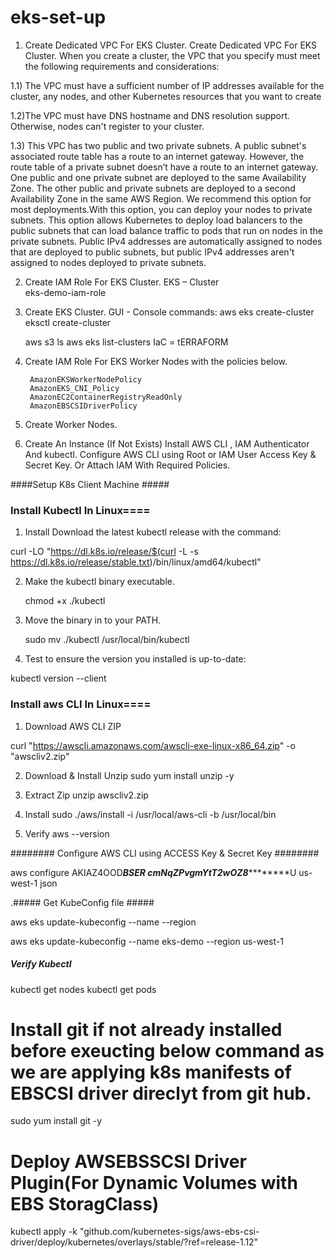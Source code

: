 # eks-set-up
1) Create Dedicated VPC For EKS Cluster. Create Dedicated VPC For EKS Cluster. When you create a cluster, the VPC that you specify must meet the following requirements and considerations:
    
1.1) The VPC must have a sufficient number of IP addresses available for the cluster, any nodes, and other Kubernetes resources that you want to create

1.2)The VPC must have DNS hostname and DNS resolution support. Otherwise, nodes can't register to your cluster.

1.3) This VPC has two public and two private subnets. A public subnet's associated route table has a route to an internet gateway. However, the route table of a private subnet doesn’t have a route to an internet gateway. One public and one private subnet are deployed to the same Availability Zone. The other public and private subnets are deployed to a second Availability Zone in the same AWS Region. We recommend this option for most deployments.With this option, you can deploy your nodes to private subnets. This option allows Kubernetes to deploy load balancers to the public subnets that can load balance traffic to pods that run on nodes in the private subnets. Public IPv4 addresses are automatically assigned to nodes that are deployed to public subnets, but public IPv4 addresses aren't assigned to nodes deployed to private subnets.

     
2) Create IAM Role For EKS Cluster.
      EKS – Cluster   
      eks-demo-iam-role

3) Create EKS Cluster.
   GUI - Console
  commands:
      aws eks create-cluster  
      eksctl create-cluster 

      aws s3 ls 
      aws eks list-clusters 
  IaC = tERRAFORM

4) Create IAM Role For EKS Worker Nodes with the policies below.
    
        AmazonEKSWorkerNodePolicy
        AmazonEKS_CNI_Policy
        AmazonEC2ContainerRegistryReadOnly
        AmazonEBSCSIDriverPolicy 

5) Create Worker Nodes.


6) Create An Instance (If Not Exists) Install AWS CLI , IAM Authenticator And kubectl. Configure AWS CLI using Root or IAM User Access Key & Secret Key. Or Attach IAM With Required       Policies.


####Setup K8s Client Machine #####

### Install Kubectl In Linux====

1) Install Download the latest kubectl release with the command:

curl -LO "https://dl.k8s.io/release/$(curl -L -s https://dl.k8s.io/release/stable.txt)/bin/linux/amd64/kubectl"



2) Make the kubectl binary executable. 

     chmod +x ./kubectl
   
3) Move the binary in to your PATH.

      sudo mv ./kubectl /usr/local/bin/kubectl
4) Test to ensure the version you installed is up-to-date:

kubectl version --client   


### Install aws CLI In Linux====

1) Download AWS CLI ZIP
    
  curl "https://awscli.amazonaws.com/awscli-exe-linux-x86_64.zip" -o "awscliv2.zip"

2) Download & Install Unzip
    sudo yum install unzip -y

3) Extract Zip 
    unzip awscliv2.zip
  
4) Install
  sudo ./aws/install -i /usr/local/aws-cli -b /usr/local/bin
  
5) Verify
  aws --version 
  
  
######## Configure AWS CLI using ACCESS Key & Secret Key ########

aws configure
  AKIAZ4OOD*********BSER
  cmNqZPvgmYtT2wOZ8*****************U
  us-west-1
  json

.##### Get KubeConfig file #####

aws eks update-kubeconfig --name <ClusterName> --region <RegionName> 

aws eks update-kubeconfig --name eks-demo --region us-west-1 

##### Verify Kubectl #####
kubectl get nodes
kubectl get pods


# Install git if not already installed before exeucting below command as we are applying k8s manifests of EBSCSI driver direclyt from git hub.

sudo yum install git -y 


Deploy AWSEBSSCSI Driver Plugin(For Dynamic Volumes with EBS StoragClass)
=========================================================================
kubectl apply -k "github.com/kubernetes-sigs/aws-ebs-csi-driver/deploy/kubernetes/overlays/stable/?ref=release-1.12"

